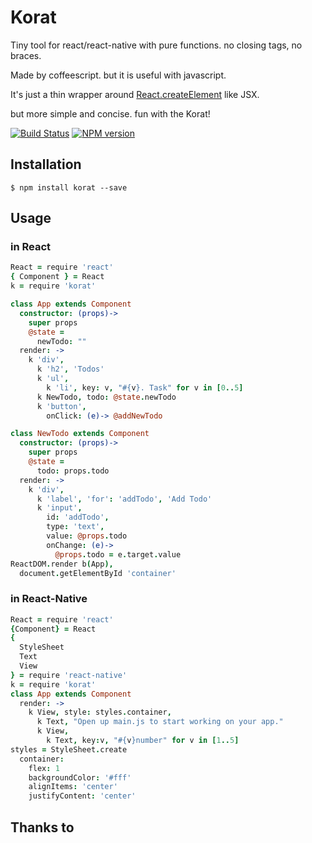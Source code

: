 # Korat

Tiny tool for react/react-native with pure functions. no closing tags, no braces.

Made by coffeescript. but it is useful with javascript.

It's just a thin wrapper around [React.createElement](https://facebook.github.io/react/docs/top-level-api.html#react.createelement) like JSX.

but more simple and concise. fun with the Korat!

[![Build Status](http://img.shields.io/travis/hurrymaplelad/korat.svg?style=flat-square)](https://travis-ci.org/hurrymaplelad/korat)
[![NPM version](http://img.shields.io/npm/v/korat.svg?style=flat-square)](https://www.npmjs.org/package/korat)

## Installation
```
$ npm install korat --save
```

## Usage 
### in React
```coffee
React = require 'react'
{ Component } = React
k = require 'korat'

class App extends Component
  constructor: (props)->
    super props
    @state =
      newTodo: ""
  render: ->
    k 'div',
      k 'h2', 'Todos'
      k 'ul',
        k 'li', key: v, "#{v}. Task" for v in [0..5]
      k NewTodo, todo: @state.newTodo
      k 'button',
        onClick: (e)-> @addNewTodo

class NewTodo extends Component
  constructor: (props)->
    super props
    @state =
      todo: props.todo
  render: ->
    k 'div',
      k 'label', 'for': 'addTodo', 'Add Todo'
      k 'input',
        id: 'addTodo',
        type: 'text',
        value: @props.todo
        onChange: (e)->
          @props.todo = e.target.value
ReactDOM.render b(App),
  document.getElementById 'container'
```
### in React-Native
```coffee
React = require 'react'
{Component} = React
{
  StyleSheet
  Text
  View
} = require 'react-native'
k = require 'korat'
class App extends Component
  render: ->
    k View, style: styles.container,
      k Text, "Open up main.js to start working on your app."
      k View,
        k Text, key:v, "#{v}number" for v in [1..5]
styles = StyleSheet.create
  container:
    flex: 1
    backgroundColor: '#fff'
    alignItems: 'center'
    justifyContent: 'center'
```

## Thanks to

